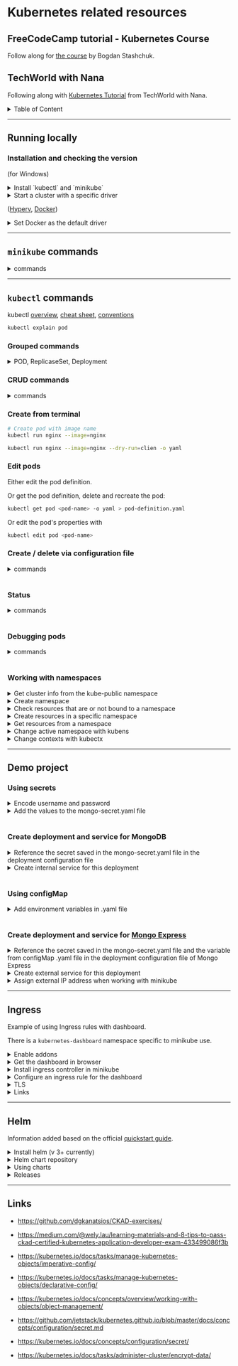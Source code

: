 # Kubernetes related resources

## FreeCodeCamp tutorial - Kubernetes Course

Follow along for [the course](https://www.youtube.com/watch?v=d6WC5n9G_sM&t=2710s&ab_channel=freeCodeCamp.org) by Bogdan Stashchuk.

## TechWorld with Nana

Following along with [Kubernetes Tutorial](https://www.youtube.com/watch?v=X48VuDVv0do&t=2s&ab_channel=TechWorldwithNana) from TechWorld with Nana.

<details>
    <summary>Table of Content</summary>

- [Running locally](#running-locally)
    - [Installation and checking the version](#installation-and-checking-the-version)
- [`minikube` commands](#minikube-commands)
- [`kubectl` commands](#kubectl-commands)
    - [CRUD commands](#crud-commands)
    - [Create / delete via configuration file](#create--delete-via-configuration-file)
    - [Status](#status)
    - [Debugging pods](#debugging-pods)
    - [Working with namespaces](#working-with-namespaces)
- [Demo project](#demo-project)
    - [Using secrets](#using-secrets)
    - [Create deployment and service for MongoDB](#create-deployment-and-service-for-mongodb)
    - [Using configMap](#using-configmap)
    - [Create deployment and service for Mongo Express](#create-deployment-and-service-for-mongo-express)

</details>

---

## Running locally

### Installation and checking the version

(for Windows)

<details>
    <summary>Install `kubectl` and `minikube`</summary>

```bash
choco install kubernetes-cli
kubectl version
kubectl version --client

choco install minikube
minikube version
```

</details>

<details>
    <summary>Start a cluster with a specific driver</summary>

```bash
minikube start --driver=hyperv
minikube start --vm-driver hyperv

minikube start --driver=docker

minikube start --vm-driver=hyperkit
```

</details>

([Hyperv](https://minikube.sigs.k8s.io/docs/drivers/hyperv/), [Docker](https://minikube.sigs.k8s.io/docs/drivers/docker/))

<details>
    <summary>Set Docker as the default driver</summary>

```bash
minikube config set driver docker
```

</details>

---

## `minikube` commands

<details>
    <summary>commands</summary>

```bash
minikube start
minikube status
minikube stop

minikube delete
minikube delete all

# Assign IP address for external service
minikube service [service-name]
```

</details>

---

## `kubectl` commands

kubectl [overview](https://kubernetes.io/docs/reference/kubectl/), 
[cheat sheet](https://kubernetes.io/docs/reference/kubectl/cheatsheet/),
[conventions](https://kubernetes.io/docs/reference/kubectl/conventions/)

```bash
kubectl explain pod
```

### Grouped commands

<details>
    <summary>POD, ReplicaseSet, Deployment</summary>
    
#### POD related

Definition yaml file:
```yaml
apiVersion: v1
kind: Pod
metadata:
	name: myapp-pod
	labels:
		app: myapp
		type: frontend
spec:
containers:
          - name: nginx-container
	image: nginx
```

```bash
kubectl create -f pod-definition.yaml
kubectl create -f pod-definition.yaml --dry-run=client [-o json / yaml / name]
kubectl run nginx --image=nginx [--restart=Never] 
kubectl run custom-nginx --image=nginx --port=8080
kubectl run redis --image=redis:alpine --dry-run=client --labels="tier=db" -o yaml > redis-pod.yaml
kubectl run webapp-green –image=kodekloud/webapp-color -- –color=green 

# Create pod and a service of type ClusterIp with the same name with target port for the service=80
kubectl run httpd --image=httpd:alpine --port=80 --expose

kubectl get pods

kubectl describe pod myapp-pod

kubectl delete pod myapp-pod
kubectl delete pod p1 p2 p3 ...

kubectl get pod myapp-pod -o yaml > pod-definition.yaml

# Get environment variables on a POD
kubectl exec webapp-color env
```

#### ReplicaSet related

Use `replicaset` or `rs`.

Definition yaml file:
```yaml
apiVersion: apps/v1
kind: ReplicaSet
metadata:
  name: myapp-replicaset
  labels:
    app: myapp
    type: frontend
spec:
  template:
    # Pod definition here:
    metadata:
      name: myapp-pod
      labels:
        app: myapp
        type: frontend
    spec:
      containers:
        - name: nginx-container
          image: nginx
  replicas: 2
  # Difference between RC and RS - selected is required
  selector:
    matchLabels:
      type: frontend
```

```bash
kubectl create -f replicaset-definition.yaml
kubectl create -f replicaset-definition.yaml --dry-run=client [-o json / yaml / name]
kubectl delete -f replicaset-definition.yaml

kubectl get replicationset

kubectl describe replicaset myapp-replicas
kubectl delete replicaset myapp-replicas
kubectl delete replicaset rs1 rs2 rs3 ...

kubectl get replicaset myapp-replicas -o yaml > replicaset-definition.yaml

# Change the number of replicas - pods are created or deleted automatically
kubectl replace -f replicaset-definition.yaml
kubectl scale --replicas=6 -f replicaset-definition.yaml
kubectl scale --replicas=6 replicaset myapp-replicas

# Either delete and recreate the replicaset or delete the pods (if changing the image for example):
kubectl edit replicaset myapp-replicas

```

#### Deployment related

Definition yaml file:
```yaml
apiVersion: apps/v1
kind: Deployment
metadata:
	name: myapp-deployment
	labels:
		app: myapp
		type: frontend
spec:
	template:
		# Pod definition here:
	    metadata:
	        name: myapp-pod
	        labels:
		        app: myapp
		        type: frontend
        spec:
            containers:
                - name: nginx-container
	            image: nginx
	replicas: 3
	# Difference between RC and RS - selected is required
	selector:
		matchLabels:
			type: frontend
```

```bash
kubectl create -f deployment-definition.yml
kubectl create -f deployment-definition.yaml --dry-run=client [-o json / yaml / name]
kubectl create deployment httpd-frontend --image=httpd:2.4-alpine --replicas=3

kubectl get deployments

kubectl get all
```

#### Namespace related

Use `namespaces` or `ns`.

Definition yaml file:
```yaml
apiVersion: v1
kind: Namespace
metadata:
	name: dev
```

```bash
kubectl get namespaces
kubectl get pods  --namespace=kybe-system


kubectl create -f namespace-definition.yml
Kubectl create namespace dev


kubectl create -f pod-definition.yml --namespace=dev
# or create the pod definition with namespace metadata
```

##### Switch to another namespace permanently

```bash
kubectl config set-context $(kubectl config current-context) --namespace=dev
#kubectl get pods --namespace=default

kubectl get pods --all-namespaces
kubectl get pods -A

 kubectl get all --namespace=kube-system
 kubectl get all -n=kube-system
```

##### Limit resources in a namespace

Definition yaml file:
```yaml
apiVersion: v1
kind: ResourceQuota
metadata:
	name: compute-quota
	namspeace: dev
spec:
	hard:
		pods: “10”
		requests.cpu: “4”
		requests.memory: 5Gi
		limits.cpu: “10”
		limits.memory: 10Gi
```

```bash
kubectl create -f compute-quota.yml
```

#### Service related

```bash
## Create a service redis-service to expose the redis application within the cluster on port 6379
kubectl expose pod redis --port=6379 --name redis-service --dry-run=client -o yaml
# (This will automatically use the pod's labels as selectors)

kubectl create service clusterip redis --tcp=6379:6379 --dry-run=client -o yaml 
#(This will not use the pods labels as selector)

kubectl expose pod nginx --port=80 --name nginx-service --type=NodePort --dry-run=client -o yaml
# (This will automatically use the pod's labels as selectors)

kubectl create service nodeport nginx --tcp=80:80 --node-port=30080 --dry-run=client -o yaml
# (This will not use the pods labels as selectors)
```

#### ConfigMap related

pod-definition.yaml:
```yaml
apiVersion: v1
kind: Pod
metadata:
	name: simple-webapp-color
specs:
    containers:
	- name: simple-webapp-color
	  image: simple-webapp-color
	  ports:
	     - containerPort: 8080
	# Env vars with CONFIGMAPS
	  env:
	     - name: APP_COLOR
	       valueFrom: 
		configMapKeyRef:
```

Create a ConfigMap - imperative way:
```bash
kubectl create configmap \
	app-config --from-literal=APP_COLOR=blue \
		   --from-literal=APP_MOD=prod


kubectl create configmap \
	app-config --from-file=app_config.properties
```

Create a ConfigMap - declarative way via a definition file:
```yaml
apiVersion: v1
kind: ConfigMap
metadata:
	name: app-config
data:
	APP_COLOR: blue
	APP_MOD: prod
```

```bash
kubectl get configmaps
kubectl get cm
```

#### Secrets related

##### Create secrets

Imperative way: 
```
kubectl create secret generic \
	<secret-name> --from-literal=<key>=<value>

kubectl create secret generic \
	<secret-name> --from-file=<path-to-file>
```

Declarative way: 
```
kubectl create -f secret-data.yaml
```

Create a Secret - declarative way via a definition file:
```yaml
apiVersion: v1
kind: Secret
metadata:
	name: app-secret
data:
	key: <encoded-value>
```

Encode the data with `echo -n ‘value-to-be-encoded’ | base64`.

Decode it with `echo -n ‘encoded-value’ | base64 –-decode`.


```
kubectl get secrets

# Show the attributes in the secrets but hide the values:
kubectl describe secrets

# Get the values (encoded):
kubectl get secret app-secret -o yaml

```



</details>

### CRUD commands

<details>
    <summary>commands</summary>

```bash
kubectl create deployment [deployment-name]
kubectl create deployment [deployment-name] --image=[image-name] [--dry-run] [options]

kubectl edit deployment [deployment-name]

kubectl delete deployment [deployment-name]

# all = delete all resource types; -all=delete every object of that resource type 
kubectl delete all --all
```

</details>

### Create from terminal

```bash
# Create pod with image name
kubectl run nginx --image=nginx

kubectl run nginx --image=nginx --dry-run=clien -o yaml
```

### Edit pods

Either edit the pod definition.

Or get the pod definition, delete and recreate the pod:
```bash
kubectl get pod <pod-name> -o yaml > pod-definition.yaml
```

Or edit the pod's properties with
```bash
kubectl edit pod <pod-name>
```

### Create / delete via configuration file

<details>
    <summary>commands</summary>

```bash
kubectl create -f [file-name.yaml]

kubectl apply -f [file-name.yaml]

kubectl create <something> --dry-run=client -o yaml | kubectl apply -f -

kubectl replace -f [file-name.yaml]

kubectl delete -f [file-name.yaml]
```

</details>
<br/>

### Status

<details>
    <summary>commands</summary>

```bash
kubectl get all
kubectl get all | grep [name]
kubectl get all -n [namespace]

kubectl get nodes

kubectl get namespaces

kubectl get pod
# Get more information about the mod
kubectl get pod -o wide
# Watch for changes
kubectl get pod --watch
# Get in yaml format
kubectl get pod -o yaml

kubectl get service

kubectl get replicaset

kubectl get deployment
# Check status
kubectl get deployment [deployment-name] -o yaml
# Save status
kubectl get deployment [deployment-name] -o yaml > result.yaml

kubectl get secret
```

</details>
<br/>

### Debugging pods

<details>
    <summary>commands</summary>

```bash
kubectl logs [pod-name]
kubectl exec -it [pod-name] -- bin/bash

kubectl describe pod [pod-name]
kubectl describe service [service-name]
```

</details>

</br>

### Working with namespaces

<details>
    <summary>Get cluster info from the kube-public namespace</summary>

```bash
kubectl cluster-info
```

</details>

<details>
    <summary>Create namespace</summary>

```bash
kubectl create namespace [namespace]
```

Can create via configuration file as well (preffered):

```yaml
apiVersion: v1
kind: ConfigMap
metadata:
  name: mongo-configmap
  namespace: mongo-namespace
type: Opaque
data:
  database_url: mongo-service
```

</details>

<details>
    <summary>Check resources that are or not bound to a namespace</summary>

```bash
kubectl api-resources --namespaced=true

kubectl api-resources --namespaced=false
```

</details>

<details>
    <summary>Create resources in a specific namespace</summary>

```bash
kubectl apply -f file-name.yaml --namespace=[namespace]
```

Or via configuration file:

```yaml
apiVersion: v1
kind: ConfigMap
metadata:
  name: mongo-configmap
  # Define resource in namespace
  namespace: mongo-namespace
type: Opaque
data:
  database_url: mongo-service
```

</details>

<details>
    <summary>Get resources from a namespace</summary>

```bash
# If not specified then it returns the resources from the default namspace
kubectl get deployment [--namespace=default]

kubectl get deployment --namespace=[namespace]
kubectl get configmap --namespace=[namespace]
```

</details>

<details>
    <summary>Change active namespace with kubens</summary>

```bash
# Windows
choco install kubens

# Show existing namespaces and highlight the active one
kubens

# Sets this as the active namespace
kubens [different-namespace]

# Switch back to previous namespace
kubens -
```

Can have an [interactive mode](https://github.com/ahmetb/kubectx/#interactive-mode).

</details>

<details>
    <summary>Change contexts with kubectx</summary>

```bash
# Windows
choco install kubectx

# Show existing clusters and highlight the active one
kubectx

# Sets this as the active cluster
kubectx [different-cluster]

# Switch back to previous cluster
kubectx -

# Create an alias for the context
$ kubectx context=context_alias
```

Can have an [interactive mode](https://github.com/ahmetb/kubectx/#interactive-mode).

</details>

---

## Demo project

### Using secrets

<details>
    <summary>Encode username and password</summary>

```bash
echo -n 'secret' | base64
```

</details>

<details>
    <summary>Add the values to the mongo-secret.yaml file</summary>

```yaml
apiVersion: v1
kind: Secret
metadata:
  name: mongo-secret
type: Opaque
data:
  mongo-root-username: <base64 encoded>
  mongo-root-password: <base64 encoded>
```

</details>
<br/>

### Create deployment and service for MongoDB

<details>
    <summary>Reference the secret saved in the mongo-secret.yaml file in the deployment configuration file</summary>

```yaml
apiVersion: apps/v1
kind: Deployment
metadata:
  name: mongo-deployment
  labels:
    app: mongo
spec:
  # ...
  template:
    # ...
    spec:
      containers:
      - name: mongo
        image: mongo
        ports:
        # Default port
        - containerPort: 27017
        env:
        - name: MONGO_INITDB_ROOT_USERNAME
          valueFrom:
            secretKeyRef:
              # mongo-secret.yaml > metadata > name
              name: mongo-secret
              key: mongo-root-username
        - name: MONGO_INITDB_ROOT_PASSWORD
          valueFrom:
            secretKeyRef:
              # mongo-secret.yaml > metadata > name
              name: mongo-secret
              key: mongo-root-password
```

</details>

<details>
  <summary>Create internal service for this deployment</summary>

```yaml
apiVersion: v1
kind: Service
metadata:
  name: mongo-service
spec:
  selector:
    app: mongo
  # type not specified -> Internal service, ClusterIP type
  ports:
    - protocol: TCP
      # Service port
      port: 27017
      # Container / Pod port of deployment
      targetPort: 27017
```
</details>
<br/>

### Using configMap

<details>
    <summary>Add environment variables in .yaml file</summary>

```yaml
apiVersion: v1
kind: ConfigMap
metadata:
  name: mongo-configmap
data:
  database_url: mongo-service
```

</details>
<br/>

### Create deployment and service for [Mongo Express](https://hub.docker.com/_/mongo-express)

<details>
    <summary>Reference the secret saved in the mongo-secret.yaml file and the variable from configMap .yaml file in the deployment configuration file of Mongo Express</summary>

```yaml
apiVersion: apps/v1
kind: Deployment
metadata:
  name: mongo-express-deployment
  labels:
    app: mongo-express
spec:
  # ...
  template:
    # ...
    spec:
      containers:
      - name: mongo-express
        image: mongo-express
        ports:
        # Default port
        - containerPort: 8081
        env:
        - name: ME_CONFIG_MONGODB_ADMINUSERNAME 
          valueFrom:
            secretKeyRef:
              # mongo-secret.yaml > metadata > name
              name: mongodb-secret
              key: mongo-root-username
        - name: ME_CONFIG_MONGODB_ADMINPASSWORD  
          valueFrom:
            secretKeyRef:
              # mongo-secret.yaml > metadata > name
              name: mongodb-secret
              key: mongo-root-password
        - name: ME_CONFIG_MONGODB_SERVER        
          valueFrom:
            configMapKeyRef:
              # mongo-configmap.yaml > metadata > name
              name: mongo-configmap
              key: database_url
```

</details>

<details>
  <summary>Create external service for this deployment</summary>

```yaml
apiVersion: v1
kind: Service
metadata:
  name: mongo-express-service
spec:
  selector:
    app: mongo-express
  # Making it an external service
  type: LoadBalancer
  ports:
    - protocol: TCP
      # Service port
      port: 8081
      # Container / Pod port of deployment
      targetPort: 8081
      # Port for external IP address, must be between 30000 - 32767
      nodePort: 30000
```

</details>

<details>
  <summary>Assign external IP address when working with minikube</summary>

```bash
minikube service mongo-express-service
```

</details>

---

## Ingress

Example of using Ingress rules with dashboard.

There is a `kubernetes-dashboard` namespace specific to minikube use.

<details>
  <summary>Enable addons</summary>

```bash
minikube addons enable dashboard
minikube addons enable metrics-server
minikube addons list
```

Check the new namespace by running `kubectl get ns`.

</details>

<details>
  <summary>Get the dashboard in browser</summary>

```
minikube dashboard
minikube dashboard –url
```

</details>

<details>
  <summary>Install ingress controller in minikube</summary>

Using `K8s Nginx implementation of Ingress Controller`:

```bash 
minikube addons enable ingress
```

Check for `nginx-ingress-controller` pod:

```bash 
kubectl get pod -n ingress-nginx
```

Will need `minikube tunnel` to connect to LoadBalancer services.

</details>

<details>
  <summary>Configure an ingress rule for the dashboard</summary>

`ingress.yaml` file:
```yaml
apiVersion: networking.k8s.io/v1
kind: Ingress
metadata:
  name: dashboard-ingress
  namespace: kubernetes-dashboard
  annotations:
    nginx.ingress.kubernetes.io/rewrite-target: /
spec:
  rules:
  - host: dashboard.com
    http:
      paths:
        - path: /
          pathType: Prefix
          backend:
            service:
              name: kubernetes-dashboard
              port:
                number: 80
```

```bash 
kubectl apply -f ingress.yaml
kubectl get ingress -n kubernetes-dashboard
```

The address and host needs to be set in `C:\Windows\System32\drivers\etc\hosts` (for Windows).

</details>


<details>
  <summary>TLS</summary>

Need to create a secret for the certificate:
```yaml
apiVersion: v1
kind: Secret
metadata:
  name: myapp-secret-tls
  namespace: default
data:
  tls.crt: based64 encoded cert
  tls.key: based64 encoded key
type: kubernetes.io/tls
```

And tie it to the Ingress yaml file:
```yaml
#...
spec:
  tls:
  - hosts:
    - myapp.com
    secretName: myapp-secret-tls
#...
```

The data keys must be `tls.crt` and `tls.key`.

The values are the file contents and NOT the file path or locations.

The secret component must be in the same namespace as the Ingress component as you can’t reference a secret in another namespace.

</details>

<details>
  <summary>Links</summary>

https://kubernetes.github.io/ingress-nginx/deploy/#checking-ingress-controller-version

https://docs.nginx.com/nginx-ingress-controller/intro/how-nginx-ingress-controller-works/

https://stackoverflow.com/questions/70287043/run-ingress-in-minikube-and-its-address-shows-localhost

https://minikube.sigs.k8s.io/docs/handbook/addons/ingress-dns/

</details>

---

## Helm

Information added based on the official [quickstart guide](https://helm.sh/docs/intro/quickstart/).

<details>
  <summary>Install helm (v 3+ currently)</summary>

```bash
choco install kubernetes-helm
```

```bash
helm get -h
```

</details>


<details>
  <summary>Helm chart repository</summary>

Available Helm chart repositories in [Artifact Hub](https://artifacthub.io/packages/search?kind=0).

```bash
# Initializing a Helm chart repository
helm repo add bitnami https://charts.bitnami.com/bitnami

# List the charts that can be installed
helm search repo bitnami
```

</details>

<details>
  <summary>Using charts</summary>

```bash
# Get the latest list of charts
helm repo update

# Install a chart
helm install bitnami/mysql --generate-name
help install my-release bitnami/mysql

# Wait for the pod
kubectl get pods --namespace default -w

# Get more info
helm show chart bitnami/mysql
helm show all bitnami/mysql
```

</details>

<details>
  <summary>Releases</summary>

```bash
helm list
heml ls

# Need --keep-history flag for release history to be kept after uninstall
helm status my-release

heml uninstall mysql-xxxxxx
heml uninstall my-release

helm rollback my-release
```

</details>

---

## Links

- https://github.com/dgkanatsios/CKAD-exercises/
- https://medium.com/@wely.lau/learning-materials-and-8-tips-to-pass-ckad-certified-kubernetes-application-developer-exam-433499086f3b

- https://kubernetes.io/docs/tasks/manage-kubernetes-objects/imperative-config/
- https://kubernetes.io/docs/tasks/manage-kubernetes-objects/declarative-config/
- https://kubernetes.io/docs/concepts/overview/working-with-objects/object-management/

- https://github.com/jetstack/kubernetes.github.io/blob/master/docs/concepts/configuration/secret.md
- https://kubernetes.io/docs/concepts/configuration/secret/
- https://kubernetes.io/docs/tasks/administer-cluster/encrypt-data/
